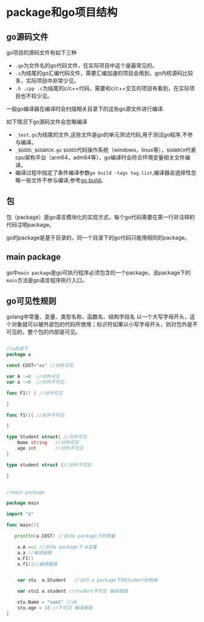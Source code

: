 # package和go项目结构

## go源码文件

go项目的源码文件有如下三种

- `.go`为文件名的go代码文件，在实际项目中这个是最常见的。
- `.s`为结尾的go汇编代码文件，需要汇编加速的项目会用到，go内核源码比较多，实际项目中非常少见。
- `.h .cpp .c`为结尾的c/c++代码，需要和c/c++交互的项目有看到，在实际项目也不较少见。

一般go编译器在编译时会扫描相关目录下的这些go源文件进行编译.

如下情况下go源码文件会忽略编译
-  `_test.go`为结尾的文件,这些文件是go的单元测试代码,用于测试go程序,不参与编译。
- `_$GOOS_$GOARCH.go` `$GOOS`代码操作系统（windows，linux等），`$GOARCH`代表cpu架构平台（arm64，adm64等），go编译时会符合环境变量相关文件编译。
- 编译过程中指定了条件编译参数`go build -tags tag.list`,编译器会选择性忽略一些文件不参与编译,参考[go build](../go开发环境搭建/go命令.md)。


## 包

包（package）是go语言模块化的实现方式，每个go代码需要在第一行非注释的代码注明package。

go的package是基于目录的，同一个目录下的go代码只能用相同的package。

## main package

go中`main package`是go可执行程序必须包含的一个package。该package下的`main`方法是go语言程序执行入口。


## go可见性规则

golang中常量、变量、类型名称、函数名、结构字段名 以一个大写字母开头，这个对象就可以被外部包的代码所使用；标识符如果以小写字母开头，则对包外是不可见的，整个包的内部是可见。


```go

//a目录下
package a

const COST="aa" //对外可见

var A :=0  //对外可见
var a :=0  //对外不可见

func F1() { //对外可见

}

func f1(){ //对外不可见

}

type Student struct{ //对外可见
    Name string   //对外可见
    age int       //对外不可见
} 

type student struct {//对外不可见

}


//main package

package main

import "a"

func main(){

   println(a.COST) //访问a package下的常量

    a.A ==1 //访问a package下 A变量
    a.a //编译报错
    a.F1()
    a.f1()//编译报错


    var stu  a.Student   //访问 a package下的Student结构体

    var stu1 a.student //student不可见 编译报错

    stu.Name = "nam1" //ok
    stu.age = 18 //不可见 编译报错
}

```